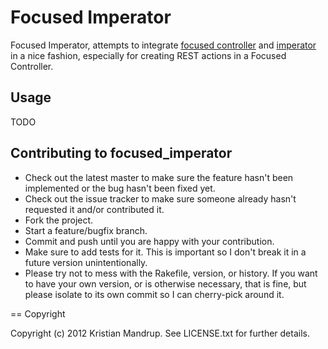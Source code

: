 # Focused Imperator

Focused Imperator, attempts to integrate [focused controller](https://github.com/jonleighton/focused_controller) and [imperator](https://github.com/karmajunkie/imperator) in a nice fashion, especially for creating REST actions in a Focused Controller. 

## Usage

TODO

## Contributing to focused_imperator
 
* Check out the latest master to make sure the feature hasn't been implemented or the bug hasn't been fixed yet.
* Check out the issue tracker to make sure someone already hasn't requested it and/or contributed it.
* Fork the project.
* Start a feature/bugfix branch.
* Commit and push until you are happy with your contribution.
* Make sure to add tests for it. This is important so I don't break it in a future version unintentionally.
* Please try not to mess with the Rakefile, version, or history. If you want to have your own version, or is otherwise necessary, that is fine, but please isolate to its own commit so I can cherry-pick around it.

== Copyright

Copyright (c) 2012 Kristian Mandrup. See LICENSE.txt for
further details.

